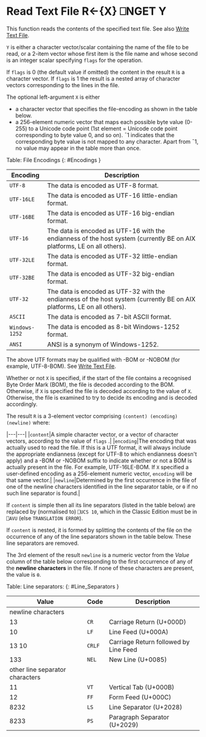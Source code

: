 <!-- Hidden search keywords -->
<div style="display: none;">
  ⎕NGET NGET
</div>






<h1 class="heading"><span class="name">Read Text File</span> <span class="command">R←{X} ⎕NGET Y</span></h1>



This function reads the contents of the specified text file. See also [Write Text File](nput.md).


`Y` is either a character vector/scalar containing the name of the file to be read, or a 2-item vector whose first item is the file name and whose second is an integer scalar specifying `flags` for the operation.


If `flags` is 0 (the default value if omitted) the content in the result `R` is a character vector. If `flags` is 1 the result is a nested array of character vectors corresponding to the lines in the file.




The optional left-argument `X` is either

- a character vector that specifies the file-encoding as shown in the table below.
- a 256-element numeric vector that maps each possible byte value (0-255) to a  Unicode code point (1st element = Unicode code point corresponding to byte value 0, and so on). ¯1 indicates that the corresponding byte value is not mapped to any character. Apart from ¯1, no value may appear in the table more than once.



Table: File Encodings {: #Encodings }


|Encoding      |Description                                                                                                            |
|--------------|-----------------------------------------------------------------------------------------------------------------------|
|`UTF-8`       |The data is encoded as UTF-8 format.                                                                                   |
|`UTF-16LE`    |The data is encoded as UTF-16 little-endian format.                                                                    |
|`UTF-16BE`    |The data is encoded as UTF-16 big-endian format.                                                                       |
|`UTF-16`      |The data is encoded as UTF-16 with the endianness of the host system (currently BE on AIX platforms, LE on all others).|
|`UTF-32LE`    |The data is encoded as UTF-32 little-endian format.                                                                    |
|`UTF-32BE`    |The data is encoded as UTF-32 big-endian format.                                                                       |
|`UTF-32`      |The data is encoded as UTF-32 with the endianness of the host system (currently BE on AIX platforms, LE on all others).|
|`ASCII`       |The data is encoded as 7-bit ASCII format.                                                                             |
|`Windows-1252`|The data is encoded as 8-bit Windows-1252 format.                                                                      |
|`ANSI`        |ANSI is a synonym of Windows-1252.                                                                                     |



The above UTF formats may be qualified with -BOM or -NOBOM (for example, UTF-8-BOM). See [Write Text File](nput.md).


Whether or not `X` is specified, if the start of the file contains a recognised   Byte Order Mark (BOM), the file is decoded according to the BOM. Otherwise, if `X` is specified the file is decoded according to the value of `X`. Otherwise, the file is examined to try to decide its encoding and is decoded accordingly.



The result `R` is a 3-element vector comprising `(content) (encoding) (newline)`  where:


|---|---|
|`content`|A simple character vector, or a vector of character vectors, according to the value of `flags` .|
|`encoding`|The encoding that was actually used to read the file. If this is a UTF format, it will always include the appropriate endianness (except for UTF-8 to which endianness doesn't apply) and a -BOM or -NOBOM suffix to indicate whether or not a BOM is actually present in the file. For example, UTF-16LE-BOM. If `X` specified a user-defined encoding as a 256-element numeric vector, `encoding` will be that same vector.|
|`newline`|Determined by the first occurrence in the file of one of the newline characters identified in the line separator table, or `⍬` if no such line separator is found.|



If `content` is simple then all its line separators (listed in the table below) are replaced by (normalised to) `⎕UCS 10`, which in the Classic Edition must be in `⎕AVU` (else `TRANSLATION ERROR`).


If `content` is nested, it is formed by splitting the contents of the file on the occurrence of any of the line separators  shown in the table below. These line separators are  removed.


The 3rd element of the result `newline` is a numeric vector from the *Value* column of the table below corresponding to the first occurrence of any of the **newline characters** in the file. If none of these characters are present, the value is `⍬`.



Table: Line separators: {: #Line_Separators }


|Value                          |Code  |Description                          |
|-------------------------------|------|-------------------------------------|
|newline characters                                                        |||
|13                             |`CR`  |Carriage Return (U+000D)             |
|10                             |`LF`  |Line Feed (U+000A)                   |
|13 10                          |`CRLF`|Carriage Return followed by Line Feed|
|133                            |`NEL` |New Line (U+0085)                    |
|other line separator characters                                           |||
|11                             |`VT`  |Vertical Tab (U+000B)                |
|12                             |`FF`  |Form Feed (U+000C)                   |
|8232                           |`LS`  |Line Separator (U+2028)              |
|8233                           |`PS`  |Paragraph Separator (U+2029)         |



